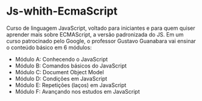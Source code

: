 # Js-whith-EcmaScript

Curso de linguagem JavaScript, voltado para iniciantes e para quem quiser aprender mais sobre ECMAScript, a versão padronizada do JS. Em um curso patrocinado pelo Google, o professor Gustavo Guanabara vai ensinar o conteúdo básico em 6 módulos:

 - Módulo A: Conhecendo o JavaScript
 - Módulo B: Comandos básicos do JavaScript
 - Módulo C: Document Object Model
 - Módulo D: Condições em JavaScript
 - Módulo E: Repetições (laços) em JavaScript
 - Módulo F: Avançando nos estudos em JavaScript
